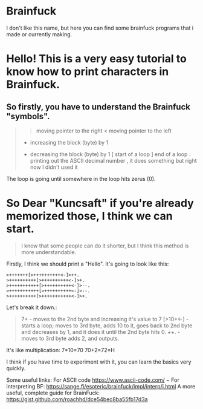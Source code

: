 # Brainfuck
I don't like this name, but here you can find some brainfuck programs that i made or currently making.

# **Hello!** This is a very easy tutorial to know how to print characters in Brainfuck.

## So firstly, you have to understand the Brainfuck "symbols".

> > moving pointer to the right
> < moving pointer to the left
> + increasing the block (byte) by 1
> - decreasing the block (byte) by 1
> [ start of a loop
> ] end of a loop
> . printing out the ASCII decimal number
> , it does something but right now I 
>   didn't used it

The loop is going until somewhere in the loop hits zerus (0).

# So Dear "Kuncsaft" if you're already memorized those, I think we can start.

> I know that some people can do it shorter, but I think this method is more understandable.

Firstly, I think we should print a "Hello". It's going to look like this:

```
>+++++++[>++++++++++<-]>++.
>++++++++++[>++++++++++<-]>+.
>+++++++++++[>++++++++++<-]>--.
>+++++++++++[>++++++++++<-]>--.
>++++++++++[>+++++++++++<-]>+.
```
Let's break it down.:
>7+ - moves to the 2nd byte and increasing it's value to 7
[>10+<-] - starts a loop; moves to 3rd byte, adds 10 to it, goes back to 2nd byte and decreases by 1, and it does it until the 2nd byte hits 0.
>++. - moves to 3rd byte adds 2, and outputs.

It's like multiplication:
7*10=70
70+2=72=H

I think if you have time to experiment with it, you can learn the basics very quickly.

Some useful links:
For ASCII code
https://www.ascii-code.com/  ~
For interpreting BF:
https://sange.fi/esoteric/brainfuck/impl/interp/i.html
A more useful, complete guide for BrainFuck:
https://gist.github.com/roachhd/dce54bec8ba55fb17d3a